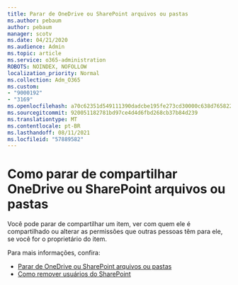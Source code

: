 ```yaml
---
title: Parar de OneDrive ou SharePoint arquivos ou pastas
ms.author: pebaum
author: pebaum
manager: scotv
ms.date: 04/21/2020
ms.audience: Admin
ms.topic: article
ms.service: o365-administration
ROBOTS: NOINDEX, NOFOLLOW
localization_priority: Normal
ms.collection: Adm_O365
ms.custom:
- "9000192"
- "3169"
ms.openlocfilehash: a70c62351d549111390dadcbe195fe273cd30000c638d765822e43d0ccd07dbe
ms.sourcegitcommit: 920051182781bd97ce4d4d6fbd268cb37b84d239
ms.translationtype: MT
ms.contentlocale: pt-BR
ms.lasthandoff: 08/11/2021
ms.locfileid: "57889582"
---
```

# <a name="how-to-stop-sharing-onedrive-or-sharepoint-files-or-folders"></a>Como parar de compartilhar OneDrive ou SharePoint arquivos ou pastas

Você pode parar de compartilhar um item, ver com quem ele é compartilhado ou alterar as permissões que outras pessoas têm para ele, se você for o proprietário do item.

Para mais informações, confira: 

- [Parar de OneDrive ou SharePoint arquivos ou pastas](https://support.office.com/article/stop-sharing-onedrive-or-sharepoint-files-or-folders-or-change-permissions-0a36470f-d7fe-40a0-bd74-0ac6c1e13323)
- [Como remover usuários do SharePoint](https://docs.microsoft.com/sharepoint/remove-users)